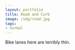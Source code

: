 ```yaml
---
layout: portfolio
title: Road and Curb
image: /img/road.jpg
tags:
- normal
---
```

Bike lanes here are terribly thin.